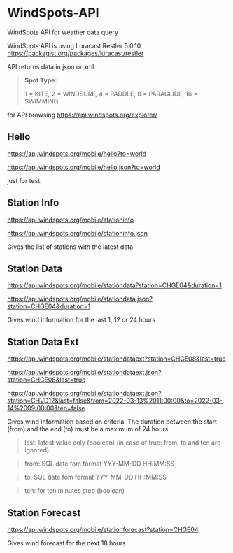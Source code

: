 # WindSpots-API
WindSpots API for weather data query

WindSpots API is using Luracast Restler 5.0.10 https://packagist.org/packages/luracast/restler

API returns data in json or xml

> **Spot Type:**
> 
> 1 = KITE,
> 2 = WINDSURF,
> 4 = PADDLE,
> 8 = PARAGLIDE,
> 16 = SWIMMING

for API browsing
https://api.windspots.org/explorer/

Hello
-----
https://api.windspots.org/mobile/hello?to=world

https://api.windspots.org/mobile/hello.json?to=world

just for test.

Station Info
------------
https://api.windspots.org/mobile/stationinfo

https://api.windspots.org/mobile/stationinfo.json

Gives the list of stations with the latest data

Station Data
------------
https://api.windspots.org/mobile/stationdata?station=CHGE04&duration=1

https://api.windspots.org/mobile/stationdata.json?station=CHGE04&duration=1

Gives wind information for the last 1, 12 or 24 hours

Station Data Ext
----------------
https://api.windspots.org/mobile/stationdataext?station=CHGE08&last=true

https://api.windspots.org/mobile/stationdataext.json?station=CHGE08&last=true

https://api.windspots.org/mobile/stationdataext.json?station=CHVD12&last=false&from=2022-03-13%2011:00:00&to=2022-03-14%2009:00:00&ten=false

Gives wind information based on criteria. The duration between the start (from) and the end (to) must be a maximum of 24 hours

> last: latest value only (boolean) (in case of true: from, to and ten are ignored)

> from: SQL date fom format YYY-MM-DD HH:MM:SS

> to: SQL date fom format YYY-MM-DD HH:MM:SS

> ten: for ten minutes step (boolean)

Station Forecast
----------------
https://api.windspots.org/mobile/stationforecast?station=CHGE04

Gives wind forecast for the next 18 hours
